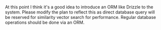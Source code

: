 At this point I think it's a good idea to introduce an ORM like Drizzle to the system. Please 
  modify the plan to reflect this as direct database query will be reserved for similarity 
  vector search for performance. Regular database operations should be done via an ORM.